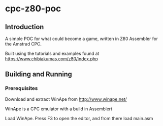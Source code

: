 # cpc-z80-poc

## Introduction

A simple POC for what could become a game, written in Z80 Assembler for the Amstrad CPC.

Built using the tutorials and examples found at https://www.chibiakumas.com/z80/index.php


## Building and Running

### Prerequisites 

Download and extract WinApe from http://www.winape.net/

WinApe is a CPC emulator with a build in Assemblert

Load WinApe. Press F3 to open the editor, and from there load main.asm


